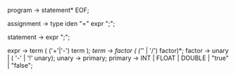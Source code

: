 program -> statement* EOF;

assignment -> type iden "=" expr ";";

statement -> expr ";";

expr -> term ( ('+'|'-') term )*;
term -> factor ( ('*' | '/') factor)*;
factor -> unary | ( '-' | '!' unary);
unary -> primary;
primary -> INT | FLOAT | DOUBLE | "true" | "false";
